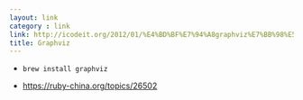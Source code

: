 ```yaml
---
layout: link
category : link
link: http://icodeit.org/2012/01/%E4%BD%BF%E7%94%A8graphviz%E7%BB%98%E5%88%B6%E6%B5%81%E7%A8%8B%E5%9B%BE/
title: Graphviz
---
```


* `brew install graphviz`

* https://ruby-china.org/topics/26502
